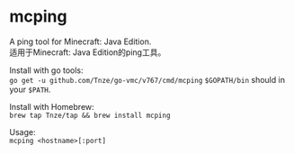 # mcping

A ping tool for Minecraft: Java Edition.  
适用于Minecraft: Java Edition的ping工具。

Install with go tools:  
    ```go get -u github.com/Tnze/go-vmc/v767/cmd/mcping```
    `$GOPATH/bin` should in your `$PATH`.

Install with Homebrew:  
    ```brew tap Tnze/tap && brew install mcping```

Usage:  
    ```mcping <hostname>[:port]```
